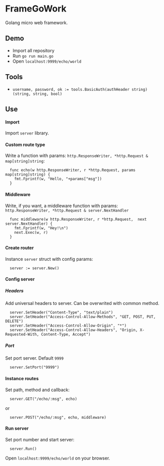 # FrameGoWork
Golang micro web framework.


## Demo
- Import all repository
- Run `go run main.go`
- Open `localhost:9999/echo/world`


## Tools
- `username, password, ok := tools.BasicAuth(authHeader string) (string, string, bool)`


## Use

#### Import
Import `server` library.

#### Custom route type
Write a function with params: `http.ResponseWriter, *http.Request & map[string]string`:
``` 
  func echo(w http.ResponseWriter, r *http.Request, params map[string]string) {
    fmt.Fprintf(w, "Hello, "+params["msg"])
  } 
```

#### Middleware
Write, if you want, a middleware function with params: `http.ResponseWriter, *http.Request & server.NextHandler`
```
  func middleware(w http.ResponseWriter, r *http.Request,  next server.NextHandler) {
    fmt.Fprintf(w, "Hey!\n")
    next.Exec(w, r)
  }
```

#### Create router
Instance `server` struct with config params:
```
  server := server.New()
```

#### Config server
##### Headers
Add universal headers to server. Can be overwrited with common method.
```
  server.SetHeader("Content-Type", "text/plain")
  server.SetHeader("Access-Control-Allow-Methods", "GET, POST, PUT, DELETE")
  server.SetHeader("Access-Control-Allow-Origin", "*")
  server.SetHeader("Access-Control-Allow-Headers", "Origin, X-Requested-With, Content-Type, Accept")
```

##### Port
Set port server. Default `9999`
```
  server.SetPort("9999")
```

#### Instance routes
Set path, method and callback:
```
  server.GET("/echo/:msg", echo)
```
or
```
  server.POST("/echo/:msg", echo, middleware)
```

#### Run server
Set port number and start server:
```
  server.Run()
```

Open `localhost:9999/echo/world` on your browser.
